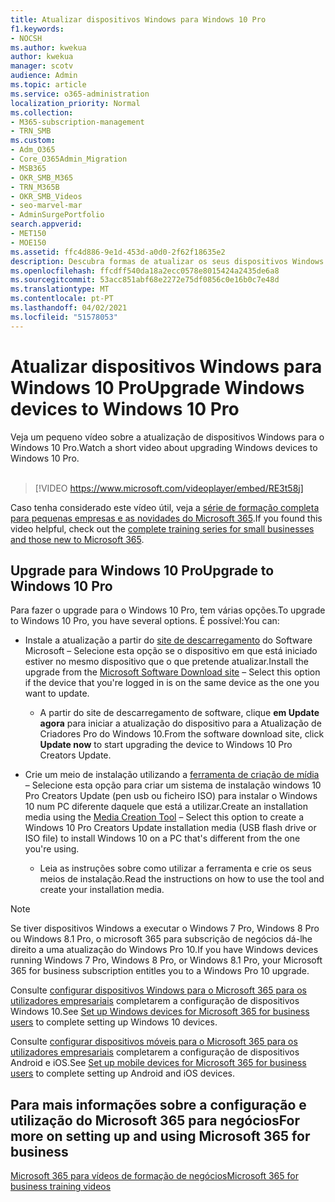 ```yaml
---
title: Atualizar dispositivos Windows para Windows 10 Pro
f1.keywords:
- NOCSH
ms.author: kwekua
author: kwekua
manager: scotv
audience: Admin
ms.topic: article
ms.service: o365-administration
localization_priority: Normal
ms.collection:
- M365-subscription-management
- TRN_SMB
ms.custom:
- Adm_O365
- Core_O365Admin_Migration
- MSB365
- OKR_SMB_M365
- TRN_M365B
- OKR_SMB_Videos
- seo-marvel-mar
- AdminSurgePortfolio
search.appverid:
- MET150
- MOE150
ms.assetid: ffc4d886-9e1d-453d-a0d0-2f62f18635e2
description: Descubra formas de atualizar os seus dispositivos Windows para o Windows 10 Pro para utilizar funcionalidades de segurança e rede de negócios mais avançadas.
ms.openlocfilehash: ffcdff540da18a2ecc0578e8015424a2435de6a8
ms.sourcegitcommit: 53acc851abf68e2272e75df0856c0e16b0c7e48d
ms.translationtype: MT
ms.contentlocale: pt-PT
ms.lasthandoff: 04/02/2021
ms.locfileid: "51578053"
---
```

# <a name="upgrade-windows-devices-to-windows-10-pro"></a><span data-ttu-id="cb5ac-103">Atualizar dispositivos Windows para Windows 10 Pro</span><span class="sxs-lookup"><span data-stu-id="cb5ac-103">Upgrade Windows devices to Windows 10 Pro</span></span>

<span data-ttu-id="cb5ac-104">Veja um pequeno vídeo sobre a atualização de dispositivos Windows para o Windows 10 Pro.</span><span class="sxs-lookup"><span data-stu-id="cb5ac-104">Watch a short video about upgrading Windows devices to Windows 10 Pro.</span></span><br><br>

> [!VIDEO https://www.microsoft.com/videoplayer/embed/RE3t58j] 

<span data-ttu-id="cb5ac-105">Caso tenha considerado este vídeo útil, veja a [série de formação completa para pequenas empresas e as novidades do Microsoft 365](https://support.microsoft.com/office/6ab4bbcd-79cf-4000-a0bd-d42ce4d12816).</span><span class="sxs-lookup"><span data-stu-id="cb5ac-105">If you found this video helpful, check out the [complete training series for small businesses and those new to Microsoft 365](https://support.microsoft.com/office/6ab4bbcd-79cf-4000-a0bd-d42ce4d12816).</span></span>

## <a name="upgrade-to-windows-10-pro"></a><span data-ttu-id="cb5ac-106">Upgrade para Windows 10 Pro</span><span class="sxs-lookup"><span data-stu-id="cb5ac-106">Upgrade to Windows 10 Pro</span></span>
  
<span data-ttu-id="cb5ac-107">Para fazer o upgrade para o Windows 10 Pro, tem várias opções.</span><span class="sxs-lookup"><span data-stu-id="cb5ac-107">To upgrade to Windows 10 Pro, you have several options.</span></span> <span data-ttu-id="cb5ac-108">É possível:</span><span class="sxs-lookup"><span data-stu-id="cb5ac-108">You can:</span></span>
    
- <span data-ttu-id="cb5ac-109">Instale a atualização a partir do [site de descarregamento](https://go.microsoft.com/fwlink/?LinkID=836951 ) do Software Microsoft &ndash; Selecione esta opção se o dispositivo em que está iniciado estiver no mesmo dispositivo que o que pretende atualizar.</span><span class="sxs-lookup"><span data-stu-id="cb5ac-109">Install the upgrade from the [Microsoft Software Download site](https://go.microsoft.com/fwlink/?LinkID=836951 ) &ndash; Select this option if the device that you're logged in is on the same device as the one you want to update.</span></span> 

    - <span data-ttu-id="cb5ac-110">A partir do site de descarregamento de software, clique **em Update agora** para iniciar a atualização do dispositivo para a Atualização de Criadores Pro do Windows 10.</span><span class="sxs-lookup"><span data-stu-id="cb5ac-110">From the software download site, click **Update now** to start upgrading the device to Windows 10 Pro Creators Update.</span></span> 
    
- <span data-ttu-id="cb5ac-111">Crie um meio de instalação utilizando a [ferramenta de criação de mídia](https://go.microsoft.com/fwlink/?LinkID=836960) &ndash; Selecione esta opção para criar um sistema de instalação windows 10 Pro Creators Update (pen usb ou ficheiro ISO) para instalar o Windows 10 num PC diferente daquele que está a utilizar.</span><span class="sxs-lookup"><span data-stu-id="cb5ac-111">Create an installation media using the [Media Creation Tool](https://go.microsoft.com/fwlink/?LinkID=836960) &ndash; Select this option to create a Windows 10 Pro Creators Update installation media (USB flash drive or ISO file) to install Windows 10 on a PC that's different from the one you're using.</span></span>

    - <span data-ttu-id="cb5ac-112">Leia as instruções sobre como utilizar a ferramenta e crie os seus meios de instalação.</span><span class="sxs-lookup"><span data-stu-id="cb5ac-112">Read the instructions on how to use the tool and create your installation media.</span></span> 

> [!NOTE]
> <span data-ttu-id="cb5ac-113">Se tiver dispositivos Windows a executar o Windows 7 Pro, Windows 8 Pro ou Windows 8.1 Pro, o microsoft 365 para subscrição de negócios dá-lhe direito a uma atualização do Windows Pro 10.</span><span class="sxs-lookup"><span data-stu-id="cb5ac-113">If you have Windows devices running Windows 7 Pro, Windows 8 Pro, or Windows 8.1 Pro, your Microsoft 365 for business subscription entitles you to a Windows Pro 10 upgrade.</span></span>
    
<span data-ttu-id="cb5ac-114">Consulte [configurar dispositivos Windows para o Microsoft 365 para os utilizadores empresariais](set-up-windows-devices.md) completarem a configuração de dispositivos Windows 10.</span><span class="sxs-lookup"><span data-stu-id="cb5ac-114">See [Set up Windows devices for Microsoft 365 for business users](set-up-windows-devices.md) to complete setting up Windows 10 devices.</span></span> 
  
<span data-ttu-id="cb5ac-115">Consulte [configurar dispositivos móveis para o Microsoft 365 para os utilizadores empresariais](set-up-mobile-devices.md) completarem a configuração de dispositivos Android e iOS.</span><span class="sxs-lookup"><span data-stu-id="cb5ac-115">See [Set up mobile devices for Microsoft 365 for business users](set-up-mobile-devices.md) to complete setting up Android and iOS devices.</span></span> 
  
## <a name="for-more-on-setting-up-and-using-microsoft-365-for-business"></a><span data-ttu-id="cb5ac-116">Para mais informações sobre a configuração e utilização do Microsoft 365 para negócios</span><span class="sxs-lookup"><span data-stu-id="cb5ac-116">For more on setting up and using Microsoft 365 for business</span></span>

[<span data-ttu-id="cb5ac-117">Microsoft 365 para vídeos de formação de negócios</span><span class="sxs-lookup"><span data-stu-id="cb5ac-117">Microsoft 365 for business training videos</span></span>](https://support.microsoft.com/office/6ab4bbcd-79cf-4000-a0bd-d42ce4d12816)
